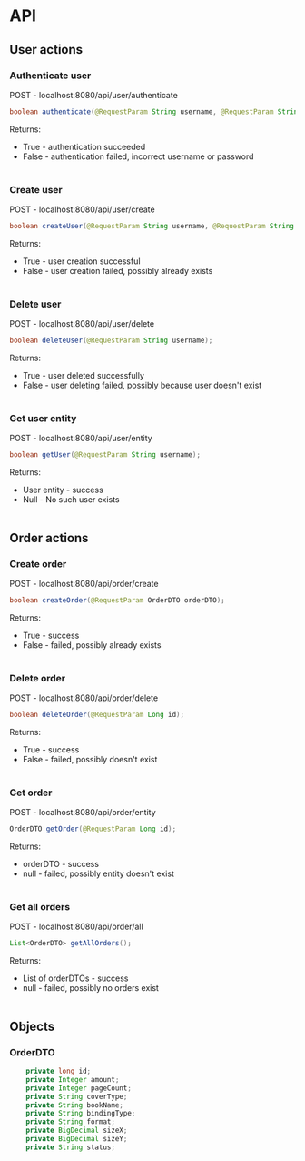 # API
## User actions

### Authenticate user
POST - localhost:8080/api/user/authenticate
```java
boolean authenticate(@RequestParam String username, @RequestParam String password);
```
Returns:<br>
- True - authentication succeeded
- False - authentication failed, incorrect username or password
<br><br>

### Create user
POST - localhost:8080/api/user/create
```java
boolean createUser(@RequestParam String username, @RequestParam String password);
```
Returns:<br>
- True - user creation successful
- False - user creation failed, possibly already exists
<br><br>

### Delete user
POST - localhost:8080/api/user/delete
```java
boolean deleteUser(@RequestParam String username);
```
Returns:<br>
- True - user deleted successfully
- False - user deleting failed, possibly because user doesn't exist
<br><br>

### Get user entity
POST - localhost:8080/api/user/entity
```java
boolean getUser(@RequestParam String username);
```
Returns:<br>
- User entity - success
- Null - No such user exists
<br><br>


## Order actions

### Create order
POST - localhost:8080/api/order/create
```java
boolean createOrder(@RequestParam OrderDTO orderDTO);
```
Returns:<br>
- True - success
- False - failed, possibly already exists
<br><br>

### Delete order
POST - localhost:8080/api/order/delete
```java
boolean deleteOrder(@RequestParam Long id);
```
Returns:<br>
- True - success
- False - failed, possibly doesn't exist
<br><br>

### Get order
POST - localhost:8080/api/order/entity
```java
OrderDTO getOrder(@RequestParam Long id);
```
Returns:<br>
- orderDTO - success
- null - failed, possibly entity doesn't exist
<br><br>

### Get all orders
POST - localhost:8080/api/order/all
```java
List<OrderDTO> getAllOrders();
```
Returns:<br>
- List of orderDTOs - success
- null - failed, possibly no orders exist
<br><br>


## Objects
### OrderDTO
```java
    private long id;
    private Integer amount;
    private Integer pageCount;
    private String coverType;
    private String bookName;
    private String bindingType;
    private String format;
    private BigDecimal sizeX;
    private BigDecimal sizeY;
    private String status;
```